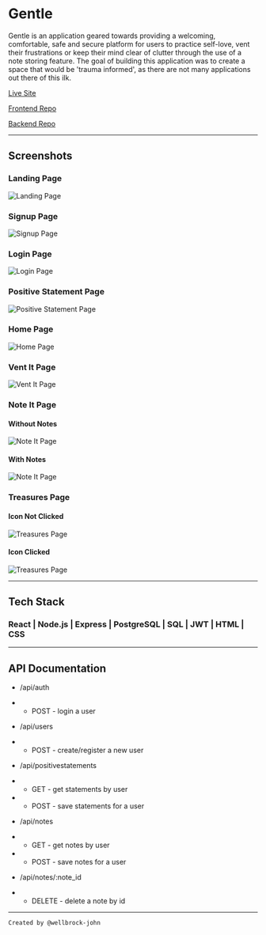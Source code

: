 # Gentle

Gentle is an application geared towards providing a welcoming, comfortable, safe and secure platform for users to practice self-love, vent their frustrations or keep their mind clear of clutter through the use of a note storing feature. The goal of building this application was to create a space that would be 'trauma informed', as there are not many applications out there of this ilk.

[Live Site](https://gentle-client.vercel.app/)

[Frontend Repo](https://github.com/wellbrock-john/gentle-app-client)

[Backend Repo](https://github.com/wellbrock-john/gentle-app-server)

---

## Screenshots

### Landing Page

![Landing Page](https://user-images.githubusercontent.com/68931297/99815443-8d47f200-2b07-11eb-8931-fa25a75bd1ae.png)

### Signup Page

![Signup Page](https://user-images.githubusercontent.com/68931297/99815539-acdf1a80-2b07-11eb-99fc-7bb958e588a8.png)

### Login Page

![Login Page](https://user-images.githubusercontent.com/68931297/99815689-df891300-2b07-11eb-9516-096c4ee38f47.png)

### Positive Statement Page

![Positive Statement Page](https://user-images.githubusercontent.com/68931297/99815810-0cd5c100-2b08-11eb-8f55-bc5cb67c71ac.png)

### Home Page

![Home Page](https://user-images.githubusercontent.com/68931297/99815962-49092180-2b08-11eb-91d9-60c24398df02.png)

### Vent It Page

![Vent It Page](https://user-images.githubusercontent.com/68931297/99816108-7655cf80-2b08-11eb-9a8e-8cc02cfbd86b.png)

### Note It Page

#### Without Notes

![Note It Page](https://user-images.githubusercontent.com/68931297/99816236-a1d8ba00-2b08-11eb-87e0-9611a5add34c.png)

#### With Notes

![Note It Page](https://user-images.githubusercontent.com/68931297/99816570-157ac700-2b09-11eb-81dc-e459e5e2815a.png)

### Treasures Page

#### Icon Not Clicked

![Treasures Page](https://user-images.githubusercontent.com/68931297/99817702-81a9fa80-2b0a-11eb-94ce-8f55981f917e.png)

#### Icon Clicked

![Treasures Page](https://user-images.githubusercontent.com/68931297/99817843-b027d580-2b0a-11eb-8ad0-b1d1a06fa139.png)

---

## Tech Stack

### React | Node.js | Express | PostgreSQL | SQL | JWT | HTML | CSS

---

## API Documentation

- /api/auth
- - POST - login a user

- /api/users
- - POST - create/register a new user

- /api/positivestatements
- - GET - get statements by user
- - POST - save statements for a user

- /api/notes
- - GET - get notes by user
- - POST - save notes for a user

- /api/notes/:note_id
- - DELETE - delete a note by id

---

```
Created by @wellbrock-john
```
